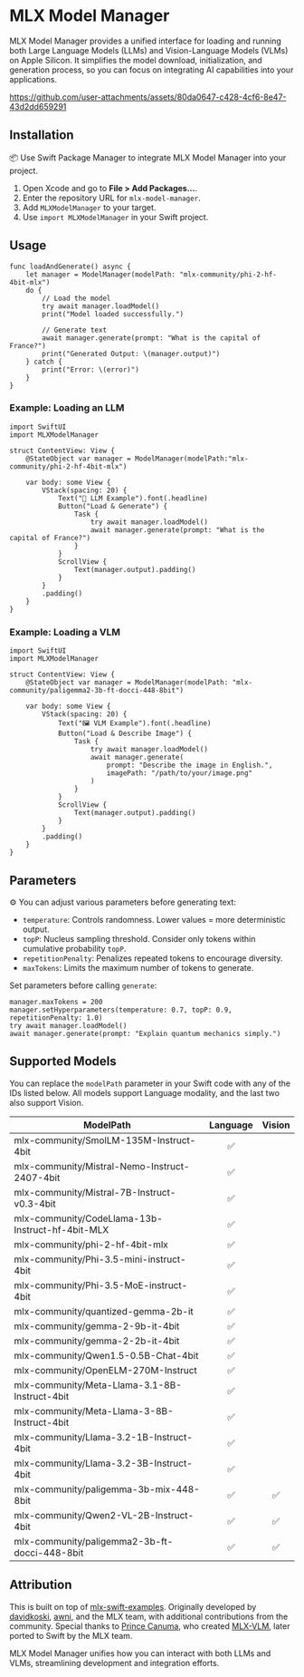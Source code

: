 # MLX Model Manager

MLX Model Manager provides a unified interface for loading and running both Large Language Models (LLMs) and Vision-Language Models (VLMs) on Apple Silicon. It simplifies the model download, initialization, and generation process, so you can focus on integrating AI capabilities into your applications.


https://github.com/user-attachments/assets/80da0647-c428-4cf6-8e47-43d2dd659291


## Installation

📦 Use Swift Package Manager to integrate MLX Model Manager into your project.

1. Open Xcode and go to **File > Add Packages...**.
2. Enter the repository URL for `mlx-model-manager`.
3. Add `MLXModelManager` to your target.
4. Use `import MLXModelManager` in your Swift project.

## Usage

```
func loadAndGenerate() async {
    let manager = ModelManager(modelPath: "mlx-community/phi-2-hf-4bit-mlx")
    do {
        // Load the model
        try await manager.loadModel()
        print("Model loaded successfully.")
        
        // Generate text
        await manager.generate(prompt: "What is the capital of France?")
        print("Generated Output: \(manager.output)")
    } catch {
        print("Error: \(error)")
    }
}
```


### Example: Loading an LLM

```
import SwiftUI
import MLXModelManager

struct ContentView: View {
    @StateObject var manager = ModelManager(modelPath:"mlx-community/phi-2-hf-4bit-mlx")

    var body: some View {
        VStack(spacing: 20) {
            Text("🤖 LLM Example").font(.headline)
            Button("Load & Generate") {
                Task {
                    try await manager.loadModel()
                    await manager.generate(prompt: "What is the capital of France?")
                }
            }
            ScrollView {
                Text(manager.output).padding()
            }
        }
        .padding()
    }
}
```

### Example: Loading a VLM

```
import SwiftUI
import MLXModelManager

struct ContentView: View {
    @StateObject var manager = ModelManager(modelPath: "mlx-community/paligemma2-3b-ft-docci-448-8bit")

    var body: some View {
        VStack(spacing: 20) {
            Text("🖼️ VLM Example").font(.headline)
            Button("Load & Describe Image") {
                Task {
                    try await manager.loadModel()
                    await manager.generate(
                        prompt: "Describe the image in English.",
                        imagePath: "/path/to/your/image.png"
                    )
                }
            }
            ScrollView {
                Text(manager.output).padding()
            }
        }
        .padding()
    }
}
```

## Parameters

⚙️ You can adjust various parameters before generating text:

-  `temperature`: Controls randomness. Lower values = more deterministic output.
-  `topP`: Nucleus sampling threshold. Consider only tokens within cumulative probability `topP`.
-  `repetitionPenalty`: Penalizes repeated tokens to encourage diversity.
-  `maxTokens`: Limits the maximum number of tokens to generate.

Set parameters before calling `generate`:

```
manager.maxTokens = 200
manager.setHyperparameters(temperature: 0.7, topP: 0.9, repetitionPenalty: 1.0)
try await manager.loadModel()
await manager.generate(prompt: "Explain quantum mechanics simply.")
```

## Supported Models

You can replace the `modelPath` parameter in your Swift code with any of the IDs listed below. All models support Language modality, and the last two also support Vision.

| ModelPath                                      | Language | Vision |
|------------------------------------------------|:--------:|:------:|
| mlx-community/SmolLM-135M-Instruct-4bit       | ✅       |        |
| mlx-community/Mistral-Nemo-Instruct-2407-4bit | ✅       |        |
| mlx-community/Mistral-7B-Instruct-v0.3-4bit   | ✅       |        |
| mlx-community/CodeLlama-13b-Instruct-hf-4bit-MLX | ✅    |        |
| mlx-community/phi-2-hf-4bit-mlx               | ✅       |        |
| mlx-community/Phi-3.5-mini-instruct-4bit      | ✅       |        |
| mlx-community/Phi-3.5-MoE-instruct-4bit       | ✅       |        |
| mlx-community/quantized-gemma-2b-it           | ✅       |        |
| mlx-community/gemma-2-9b-it-4bit              | ✅       |        |
| mlx-community/gemma-2-2b-it-4bit              | ✅       |        |
| mlx-community/Qwen1.5-0.5B-Chat-4bit          | ✅       |        |
| mlx-community/OpenELM-270M-Instruct           | ✅       |        |
| mlx-community/Meta-Llama-3.1-8B-Instruct-4bit | ✅       |        |
| mlx-community/Meta-Llama-3-8B-Instruct-4bit   | ✅       |        |
| mlx-community/Llama-3.2-1B-Instruct-4bit      | ✅       |        |
| mlx-community/Llama-3.2-3B-Instruct-4bit      | ✅       |        |
| mlx-community/paligemma-3b-mix-448-8bit       | ✅       | ✅     |
| mlx-community/Qwen2-VL-2B-Instruct-4bit       | ✅       | ✅     |
| mlx-community/paligemma2-3b-ft-docci-448-8bit | ✅       | ✅     |

## Attribution

This is built on top of [mlx-swift-examples](https://github.com/ml-explore/mlx-swift-examples). Originally developed by [davidkoski](https://github.com/davidkoski), [awni](https://github.com/awni), and the MLX team, with additional contributions from the community. Special thanks to [Prince Canuma](https://github.com/Blaizzy), who created [MLX-VLM](https://github.com/Blaizzy/mlx-vlm), later ported to Swift by the MLX team.

MLX Model Manager unifies how you can interact with both LLMs and VLMs, streamlining development and integration efforts.

